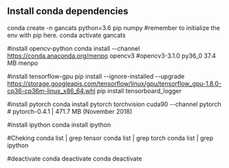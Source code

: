 Install conda dependencies
---



conda create -n gancats python=3.6 pip numpy #remember to initialize the env with pip here.
conda activate gancats

#install opencv-python
conda install --channel https://conda.anaconda.org/menpo opencv3 #opencv3-3.1.0  py36_0 37.4 MB  menpo


#install tensorflow-gpu
pip install --ignore-installed --upgrade https://storage.googleapis.com/tensorflow/linux/gpu/tensorflow_gpu-1.8.0-cp36-cp36m-linux_x86_64.whl
pip install tensorboard_logger

#install pytorch
conda install pytorch torchvision cuda90 --channel pytorch # pytorch-0.4.1 | 471.7 MB (November 2018)

#install ipython
conda install ipython



#Cheking 
conda list | grep tensor
conda list | grep torch
conda list | grep ipython


#deactivate
conda deactivate
conda deactivate





